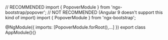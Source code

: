 // RECOMMENDED
import { PopoverModule } from 'ngx-bootstrap/popover';
// NOT RECOMMENDED (Angular 9 doesn't support this kind of import)
import { PopoverModule } from 'ngx-bootstrap';

@NgModule({
  imports: [PopoverModule.forRoot(),...]
})
export class AppModule(){}

